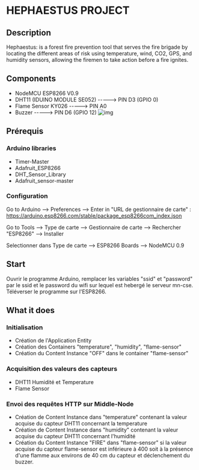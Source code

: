 # HEPHAESTUS PROJECT

## Description 
Hephaestus: is a forest fire prevention tool that serves the fire brigade by locating the different
areas of risk using temperature, wind, CO2, GPS, and humidity sensors, allowing the firemen to take action
before a fire ignites.


## Components
- NodeMCU ESP8266 V0.9
- DHT11 (IDUINO MODULE SE052) -----> PIN D3 (GPIO 0)
- Flame Sensor KY026 -----> PIN A0
- Buzzer -----> PIN D6 (GPIO 12)
![img](https://zupimages.net/up/21/45/d8of.png)
## Prérequis
### Arduino libraries
- Timer-Master
- Adafruit_ESP8266
- DHT_Sensor_Library
- Adafruit_sensor-master
### Configuration
Go to Arduino --> Preferences --> Enter in "URL de gestionnaire de carte" : https://arduino.esp8266.com/stable/package_esp8266com_index.json

Go to Tools --> Type de carte --> Gestionnaire de carte --> Rechercher "ESP8266" --> Installer

Selectionner dans Type de carte --> ESP8266 Boards --> NodeMCU 0.9
## Start
Ouvrir le programme Arduino, remplacer les variables "ssid" et "password" par le ssid et le password du wifi sur lequel est hebergé le serveur mn-cse.
Téléverser le programme sur l'ESP8266.
## What it does
### Initialisation
- Création de l'Application Entity
- Création des Containers "temperature", "humidity", "flame-sensor"
- Création du Content Instance "OFF" dans le container "flame-sensor"
### Acquisition des valeurs des capteurs
- DHT11 Humidité et Temperature
- Flame Sensor
### Envoi des requêtes HTTP sur Middle-Node
- Création de Content Instance dans "temperature" contenant la valeur acquise du capteur DHT11 concernant la temperature
- Création de Content Instance dans "humidity" contenant la valeur acquise du capteur DHT11 concernant l'humidité
- Création du Content Instance "FIRE" dans "flame-sensor" si la valeur acquise du capteur flame-sensor est inférieure à 400 soit à la présence d'une flamme aux environs de 40 cm du capteur et déclenchement du buzzer.



